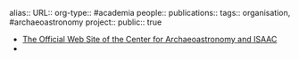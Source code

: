 alias::
URL::
org-type:: #academia 
people::
publications:: 
tags:: organisation, #archaeoastronomy 
project:: 
public:: true

- [The Official Web Site of the Center for Archaeoastronomy and ISAAC](https://terpconnect.umd.edu/~tlaloc/archastro/)
-